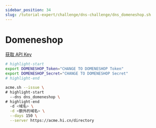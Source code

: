 ```yaml
---
sidebar_position: 34
slug: /tutorial-expert/challenge/dns-challenge/dns_domeneshop.sh
---
```


# Domeneshop

<p><a href="https://www.domeneshop.no/admin?view=api" className="button button--secondary button--lg text--no-decoration">获取 API Key</a></p>

```bash
# highlight-start
export DOMENESHOP_Token="CHANGE TO DOMENESHOP Token"
export DOMENESHOP_Secret="CHANGE TO DOMENESHOP Secret"
# highlight-end

acme.sh --issue \
# highlight-start
  --dns dns_domeneshop \
# highlight-end
  -d <域名> \
  -d <额外的域名> \
  --days 150 \
  --server https://acme.hi.cn/directory
```
